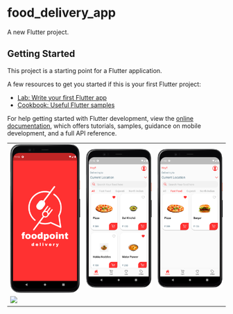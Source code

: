 # food_delivery_app

A new Flutter project.

## Getting Started

This project is a starting point for a Flutter application.

A few resources to get you started if this is your first Flutter project:

- [Lab: Write your first Flutter app](https://docs.flutter.dev/get-started/codelab)
- [Cookbook: Useful Flutter samples](https://docs.flutter.dev/cookbook)

For help getting started with Flutter development, view the
[online documentation](https://docs.flutter.dev/), which offers tutorials,
samples, guidance on mobile development, and a full API reference.
<table>
  <tr>
    <td><img src="assets/output/food/2.png" </td>
    <td><img src="assets/output/food/3.png" </td>
    <td><img src="assets/output/food/4.png" </td>
  </tr>
  <tr>
    <td><img src="assets/image/output/food/5.png" </td>
  </tr>
</table>



